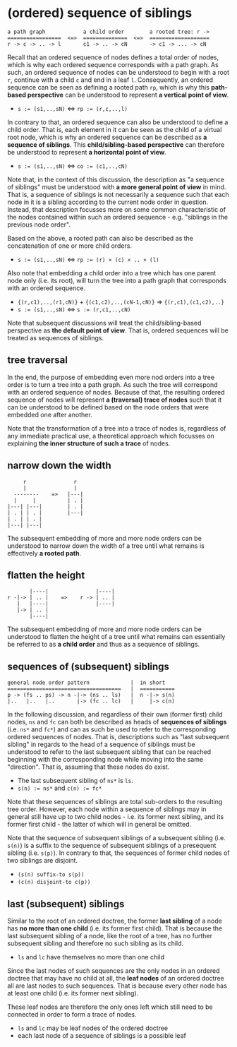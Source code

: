 
<!-- ======================================================================= -->
# (ordered) sequence of siblings

```
a path graph            a child order        a rooted tree: r ->
=================  <=>  ==============  <=>  ===================
r -> c -> .. -> l       c1 -> .. -> cN       -> c1 -> ... -> cN
```

Recall that an ordered sequence of nodes defines a total order of nodes, which
is why each ordered sequence corresponds with a path graph. As such, an ordered
sequence of nodes can be understood to begin with a root `r`, continue with a
child `c` and end in a leaf `l`. Consequently, an ordered sequence can be seen
as defining a rooted path `rp`, which is why this **path-based perspective**
can be understood to represent **a vertical point of view**.

* `s := (s1,..,sN)` <=> `rp := (r,c,..,l)`

In contrary to that, an ordered sequence can also be understood to define
a child order. That is, each element in it can be seen as the child of a
virtual root node, which is why an ordered sequence can be described as
**a sequence of siblings**. This **child/sibling-based perspective** can
therefore be understood to represent **a horizontal point of view**.

* `s := (s1,..,sN)` <=> `co := (c1,..,cN)`

Note that, in the context of this discussion, the description as "a sequence
of siblings" must be understood with **a more general point of view** in mind.
That is, a sequence of siblings is not necessarily a sequence such that each
node in it is a sibling according to the current node order in question.
Instead, that description focusses more on some common characteristic of the
nodes contained within such an ordered sequence - e.g. "siblings in the
previous node order".

Based on the above, a rooted path can also be described as the concatenation
of one or more child orders.

* `s := (s1,..,sN)` <=> `rp := (r) × (c) × .. × (l)`

Also note that embedding a child order into a tree which has one parent node
only (i.e. its root), will turn the tree into a path graph that corresponds
with an ordered sequence.

* `{(r,c1),..,(r1,cN)}` + `{(c1,c2),..,(cN-1,cN)}` => `{(r,c1),(c1,c2),..}`
* `s := (s1,..,sN)` <=> `s := (r,c1,..,cN)`

Note that subsequent discussions will treat the child/sibling-based perspective
as **the default point of view**. That is, ordered sequences will be treated as
sequences of siblings.

<!-- ======================================================================= -->
## tree traversal

In the end, the purpose of embedding even more nod orders into a tree order
is to turn a tree into a path graph. As such the tree will correspond with
an ordered sequence of nodes. Because of that, the resulting ordered sequence
of nodes will represent **a (traversal) trace of nodes** such that it can be
understood to be defined based on the node orders that were embedded one after
another.

Note that the transformation of a tree into a trace of nodes is, regardless
of any immediate practical use, a theoretical approach which focusses on
explaining **the inner structure of such a trace** of nodes.

<!-- ======================================================================= -->
## narrow down the width

```
     r               r
     |               |
  --------    =>   |---|
  |     |          | . |
|---| |---|        | . |
| . | | . |        |---|
| . | | . |
|---| |---|
```

The subsequent embedding of more and more node orders can be understood to
narrow down the width of a tree until what remains is effectively
**a rooted path**.

<!-- ======================================================================= -->
## flatten the height

```
       |----|               |----|
r -|-> | .. |    =>    r -> | .. |
   |   |----|               |----|
   |-> | .. |
       |----|
```

The subsequent embedding of more and more node orders can be understood to
flatten the height of a tree until what remains can essentially be referred
to as **a child order** and thus as a sequence of siblings.

<!-- ======================================================================= -->
## sequences of (subsequent) siblings

```
general node order pattern             |  in short
====================================   |  ===========
p -> (fs .. ps) -> n -|-> (ns .. ls)   |  n -|-> s(n)
|..   |..   |..       |-> (fc .. lc)   |     |-> c(n)
```

In the following discussion, and regardless of their own (former first) child
nodes, `ns` and `fc` can both be described as heads of **sequences of siblings**
(i.e. `ns*` and `fc*`) and can as such be used to refer to the corresponding
ordered sequences of nodes. That is, descriptions such as "last subsequent
sibling" in regards to the head of a sequence of siblings must be understood
to refer to the last subsequent sibling that can be reached beginning with
the corresponding node while moving into the same "direction". That is,
assuming that these nodes do exist.

* The last subsequent sibling of `ns*` is `ls`.
* `s(n) := ns*` and `c(n) := fc*`

Note that these sequences of siblings are total sub-orders to the resulting
tree order. However, each node within a sequence of siblings may in general
still have up to two child nodes - i.e. its former next sibling, and its
former first child - the latter of which will in general be omitted.

Note that the sequence of subsequent siblings of a subsequent sibling (i.e.
`s(n)`) is a suffix to the sequence of subsequent siblings of a presequent
sibling (i.e. `s(p)`). In contrary to that, the sequences of former child
nodes of two siblings are disjoint.

* `(s(n) suffix-to s(p))`
* `(c(n) disjoint-to c(p))`

<!-- ======================================================================= -->
## last (subsequent) siblings

Similar to the root of an ordered doctree, the former **last sibling** of a
node has **no more than one child** (i.e. its former first child). That is
because the last subsequent sibling of a node, like the root of a tree, has
no further subsequent sibling and therefore no such sibling as its child.

* `ls` and `lc` have themselves no more than one child

Since the last nodes of such sequences are the only nodes in an ordered doctree
that may have no child at all, the **leaf nodes** of an ordered doctree all are
last nodes to such sequences. That is because every other node has at least one
child (i.e. its former next sibling).

These leaf nodes are therefore the only ones left which still need to be
connected in order to form a trace of nodes.

* `ls` and `lc` may be leaf nodes of the ordered doctree
* each last node of a sequence of siblings is a possible leaf
